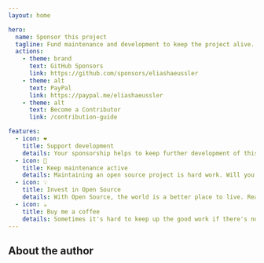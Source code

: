 ```yaml
---
layout: home

hero:
  name: Sponsor this project
  tagline: Fund maintenance and development to keep the project alive. Thanks for your support!
  actions:
    - theme: brand
      text: GitHub Sponsors
      link: https://github.com/sponsors/eliashaeussler
    - theme: alt
      text: PayPal
      link: https://paypal.me/eliashaeussler
    - theme: alt
      text: Become a Contributor
      link: /contribution-guide

features:
  - icon: ❤️
    title: Support development
    details: Your sponsorship helps to keep further development of this project alive.
  - icon: 🚜
    title: Keep maintenance active
    details: Maintaining an open source project is hard work. Will you be part of it?
  - icon: 💡
    title: Invest in Open Source
    details: With Open Source, the world is a better place to live. Ready to find it out?
  - icon: ☕️
    title: Buy me a coffee
    details: Sometimes it's hard to keep up the good work if there's not enough coffee.
---
```


<script setup>
import { VPTeamMembers } from 'vitepress/theme';

const members = [
  {
    avatar: 'https://www.github.com/eliashaeussler.png',
    name: 'Elias Häußler',
    title: 'Backend Developer',
    links: [
      { icon: 'github', link: 'https://haeussler.dev/github' },
      { icon: 'mastodon', link: 'https://haeussler.dev/mastodon' },
      { icon: 'x', link: 'https://haeussler.dev/x' },
    ],
    sponsor: 'https://github.com/sponsors/eliashaeussler',
  },
];
</script>

## About the author

<VPTeamMembers size="small" :members="members" />
